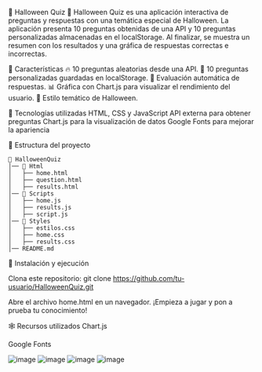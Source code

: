 🎃 Halloween Quiz 🎃
Halloween Quiz es una aplicación interactiva de preguntas y respuestas con una temática especial de Halloween. La aplicación presenta 10 preguntas obtenidas de una API y 10 preguntas personalizadas almacenadas en el localStorage. Al finalizar, se muestra un resumen con los resultados y una gráfica de respuestas correctas e incorrectas.

📌 Características
🔥 10 preguntas aleatorias desde una API.
👻 10 preguntas personalizadas guardadas en localStorage.
🧠 Evaluación automática de respuestas.
📊 Gráfica con Chart.js para visualizar el rendimiento del usuario.
🎃 Estilo temático de Halloween.

🚀 Tecnologías utilizadas
HTML, CSS y JavaScript
API externa para obtener preguntas
Chart.js para la visualización de datos
Google Fonts para mejorar la apariencia

📁 Estructura del proyecto
```
📂 HalloweenQuiz  
│── 📂 Html  
│   ├── home.html  
│   ├── question.html  
│   ├── results.html  
│── 📂 Scripts  
│   ├── home.js  
│   ├── results.js  
│   ├── script.js  
│── 📂 Styles  
│   ├── estilos.css  
│   ├── home.css  
│   ├── results.css  
│── README.md
````
🔧 Instalación y ejecución

Clona este repositorio:
git clone https://github.com/tu-usuario/HalloweenQuiz.git

Abre el archivo home.html en un navegador.
¡Empieza a jugar y pon a prueba tu conocimiento!

🕸️ Recursos utilizados
Chart.js

Google Fonts


![image](https://github.com/user-attachments/assets/e4b1b1b5-2a44-4712-b1f7-0ea381761b65)
![image](https://github.com/user-attachments/assets/b3f8c6e2-dafa-437c-8352-4bf637ccf67c)
![image](https://github.com/user-attachments/assets/46e4ed14-e037-47eb-888e-9bdeada43c60)
![image](https://github.com/user-attachments/assets/ca833335-6953-4a36-8119-1c7d3451ffac)


